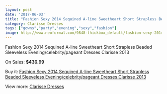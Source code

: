 ```yaml
---
layout: post
date: '2017-06-03'
title: "Fashion Sexy 2014 Sequined A-line Sweetheart Short Strapless Beaded Sleeveless Evening/celebrity/pageant Dresses Clarisse 2013"
category: Clarisse Dresses
tags: ["gowns","party","evening","sexy","fashion"]
image: http://www.neoformal.com/9848-thickbox_default/fashion-sexy-2014-sequined-a-line-sweetheart-short-strapless-beaded-sleeveless-evening-celebrity-pageant-dresses-clarisse-2013.jpg
---
```

Fashion Sexy 2014 Sequined A-line Sweetheart Short Strapless Beaded Sleeveless Evening/celebrity/pageant Dresses Clarisse 2013

On Sales: **$436.99**
<a href="https://www.neoformal.com/en/clarisse-dresses/3412-fashion-sexy-2014-sequined-a-line-sweetheart-short-strapless-beaded-sleeveless-evening-celebrity-pageant-dresses-clarisse-2013.html"><amp-img layout="responsive" width="600" height="600" src="//www.neoformal.com/9848-thickbox_default/fashion-sexy-2014-sequined-a-line-sweetheart-short-strapless-beaded-sleeveless-evening-celebrity-pageant-dresses-clarisse-2013.jpg" alt="Fashion Sexy 2014 Sequined A-line Sweetheart Short Strapless Beaded Sleeveless Evening/celebrity/pageant Dresses Clarisse 2013 0" /></a>
<a href="https://www.neoformal.com/en/clarisse-dresses/3412-fashion-sexy-2014-sequined-a-line-sweetheart-short-strapless-beaded-sleeveless-evening-celebrity-pageant-dresses-clarisse-2013.html"><amp-img layout="responsive" width="600" height="600" src="//www.neoformal.com/9849-thickbox_default/fashion-sexy-2014-sequined-a-line-sweetheart-short-strapless-beaded-sleeveless-evening-celebrity-pageant-dresses-clarisse-2013.jpg" alt="Fashion Sexy 2014 Sequined A-line Sweetheart Short Strapless Beaded Sleeveless Evening/celebrity/pageant Dresses Clarisse 2013 1" /></a>

Buy it: [Fashion Sexy 2014 Sequined A-line Sweetheart Short Strapless Beaded Sleeveless Evening/celebrity/pageant Dresses Clarisse 2013](https://www.neoformal.com/en/clarisse-dresses/3412-fashion-sexy-2014-sequined-a-line-sweetheart-short-strapless-beaded-sleeveless-evening-celebrity-pageant-dresses-clarisse-2013.html "Fashion Sexy 2014 Sequined A-line Sweetheart Short Strapless Beaded Sleeveless Evening/celebrity/pageant Dresses Clarisse 2013")

View more: [Clarisse Dresses](https://www.neoformal.com/en/41-clarisse-dresses "Clarisse Dresses")